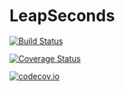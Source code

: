 # LeapSeconds

[![Build Status](https://travis-ci.org/JuliaTime/LeapSeconds.jl.svg?branch=master)](https://travis-ci.org/JuliaTime/LeapSeconds.jl)

[![Coverage Status](https://coveralls.io/repos/JuliaTime/LeapSeconds.jl/badge.svg?branch=master&service=github)](https://coveralls.io/github/JuliaTime/LeapSeconds.jl?branch=master)

[![codecov.io](http://codecov.io/github/JuliaTime/LeapSeconds.jl/coverage.svg?branch=master)](http://codecov.io/github/JuliaTime/LeapSeconds.jl?branch=master)
